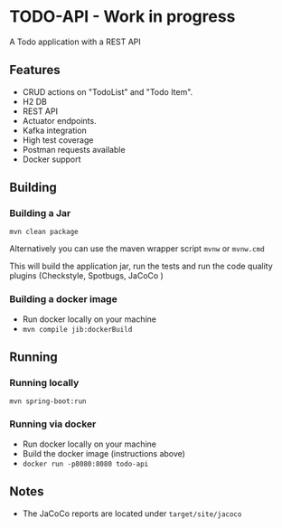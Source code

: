 # TODO-API - Work in progress

A Todo application with a REST API

## Features

* CRUD actions on "TodoList" and "Todo Item".
* H2 DB
* REST API
* Actuator endpoints.
* Kafka integration
* High test coverage
* Postman requests available
* Docker support

## Building

### Building a Jar

```mvn clean package```  

Alternatively you can use the maven wrapper script ```mvnw``` or ```mvnw.cmd```
  
This will build the application jar, run the tests and run the code quality plugins 
(Checkstyle, Spotbugs, JaCoCo )

### Building a docker image

- Run docker locally on your machine  
- ```mvn compile jib:dockerBuild``` 

## Running

### Running locally

```mvn spring-boot:run```

### Running via docker

- Run docker locally on your machine
- Build the docker image (instructions above)
- ```docker run -p8080:8080 todo-api```

## Notes

- The JaCoCo reports are located under ```target/site/jacoco```
